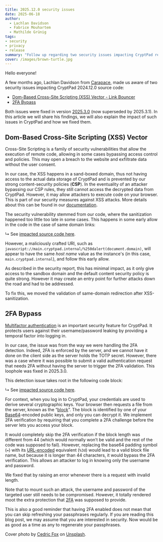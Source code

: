 ```yaml
---
title: 2025.12.0 security issues
date: 2025-06-18
author: 
  - Lachlan Davidson
  - Fabrice Mouhartem
  - Mathilde Grünig
tags:
- security
- privacy
- release
summary: "Follow up regarding two security issues impacting CryptPad reported earlier this year"
cover: /images/brown-turtle.jpg
---
```


Hello everyone!

A few months ago, Lachlan Davidson from [Carapace](https://carapace.nz), made us aware of two security issues impacting CryptPad 2024.12.0 source code:
- [Dom-Based Cross-Site Scripting (XSS) Vector - Link Bouncer](https://github.com/cryptpad/cryptpad/security/advisories/GHSA-vq9h-x3gr-v8rj)
- [2FA Bypass](https://github.com/cryptpad/cryptpad/security/advisories/GHSA-xq5x-wgcm-3p33)

Both issues were fixed in version [2025.3.0](https://github.com/cryptpad/cryptpad/releases/tag/2025.3.0) (now superseded by 2025.3.1). In this article we will share his findings, we will also explain the impact of such issues in CryptPad and how we fixed them.

## Dom-Based Cross-Site Scripting (XSS) Vector
Cross-Site Scripting is a family of security vulnerabilities that allow the execution of remote code, allowing in some cases bypassing access control and policies. This may open a breach to the website and exfiltrate data without the user consent.

In our case, the XSS happens in a sand-boxed domain, thus not having access to the actual data storage of CryptPad and is prevented by our strong content-security policies (**CSP**). In the eventuality of an attacker bypassing our CSP rules, they still cannot access the decrypted data from CryptPad. However, it may allow attackers to execute code on your browser. This is part of our security measures against XSS attacks. More details about this can be found in our [documentation](https://docs.cryptpad.org/en/dev_guide/basics.html#content-security-policy-csp-and-security).

The security vulnerability stemmed from our code, where the sanitization happened too little too late in some cases. This happens in some early allow in the code in the case of same domain links:

↳ See [impacted source code here](https://github.com/cryptpad/cryptpad/blob/15c81aa8ccb737a9a1167481f4a699af331364bb/www/bounce/main.js#L64-L95).

However, a maliciously crafted URI, such as `javascript://main.cryptpad.internal/%250dalert(document.domain)`, will appear to have the same _host name_ value as  the instance's (in this case, `main.cryptpad.internal`), and follow this early allow.

As described in the security report, this has minimal impact, as it only give access to the sandbox domain and the default content security policy is quite strong. However it may create an entry point for further attacks down the road and had to be addressed.

To fix this, we moved the validation of same-domain redirection after XSS-sanitization. 

## 2FA Bypass
[Multifactor authentication](https://blog.cryptpad.org/2024/01/09/tutorial-two-factor-authentication/) is an important security feature for CryptPad. It protects users against their username/password leaking by providing a temporal factor into logging in.

In our case, the issue was from the way we were handling the 2FA detection. Indeed, 2FA is enforced by the server, and we cannot have it done on the client side as the server holds the TOTP secret. However, there was a case where it was possible to submit a valid authentication request that needs 2FA without having the server to trigger the 2FA validation. This loophole was fixed in 2025.3.0.

This detection issue takes root in the following code block:

↳ See [impacted source code here](https://github.com/cryptpad/cryptpad/blob/15c81aa8ccb737a9a1167481f4a699af331364bb/lib/http-worker.js#L356-L364).

For context, when you log in to CryptPad, your credentials are used to derive several cryptographic keys. Your browser then requests a file from the server, known as the “[block](https://docs.cryptpad.org/en/dev_guide/general.html#registration-login-and-block)”. The block is identified by one of your [Base64](https://en.wikipedia.org/wiki/Base64)-encoded public keys, and only you can decrypt it. We implement 2FA verification by requiring that you complete a 2FA challenge before the server lets you access your block.

It would completely skip the 2FA verification if the block length was different from 44 (which would normally won’t be valid and the rest of the code was supposed to fail). However, replacing the base64 padding symbol (`=`) with its [URL-encoded](https://en.wikipedia.org/wiki/Percent-encoding) equivalent (`%3d`) would lead to a valid block file name, but because it is longer than 44 characters, it would bypass the 2FA verification. This allows an attacker to log in knowing only the username and password.

We fixed that by raising an error whenever there is a request with invalid length.

Note that to mount such an attack, the username and password of the targeted user still needs to be compromised. However, it totally rendered moot the extra protection that [2FA](https://ssd.eff.org/glossary/two-factor-authentication) was supposed to provide.

This is also a good reminder that having 2FA enabled does not mean that you can skip refreshing your passphrases regularly. If you are reading this blog post, we may assume that you are interested in security. Now would be as good as a time as any to regenerate your passphrases.

Cover photo by [Cedric Fox](https://unsplash.com/@thecedfox) on [Unsplash](https://unsplash.com/photos/brown-turtle-between-grasses-1tIkmgkpfNQ).

